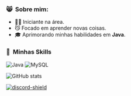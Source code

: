 <h3> 😸 &nbsp;Sobre mim: </h3>
  
- 🧑‍🎓 Iniciante na área.
- 😼 Focado em aprender novas coisas.
- 🎓 Aprimorando minhas habilidades em **Java**.

<h3> 📌 &nbsp;Minhas Skills </h3>

  ![Java](https://img.shields.io/badge/Java-ED8B00?style=for-the-badge&logo=java&logoColor=white)
  ![MySQL](https://img.shields.io/badge/MySQL-00000F?style=for-the-badge&logo=mysql&logoColor=white)

![GitHub stats](https://github-readme-stats.vercel.app/api?username=Vinnih-1&count_private=true&show_icons=true&theme=dark)

[discord-invite]: https://discord.gg/Rs4cwCbvnS
[discord-shield]: https://img.shields.io/discord/832601856403701771?label=Discord&logo=Discord&logoColor=white&style=for-the-badge
[ ![discord-shield][] ][discord-invite]
